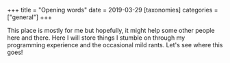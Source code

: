 +++
title = "Opening words"
date = 2019-03-29
[taxonomies]
categories = ["general"]
+++

This place is mostly for me but hopefully, it might help some other people here and there. Here I will store things I stumble on through my programming experience and the occasional mild rants.
Let's see where this goes!